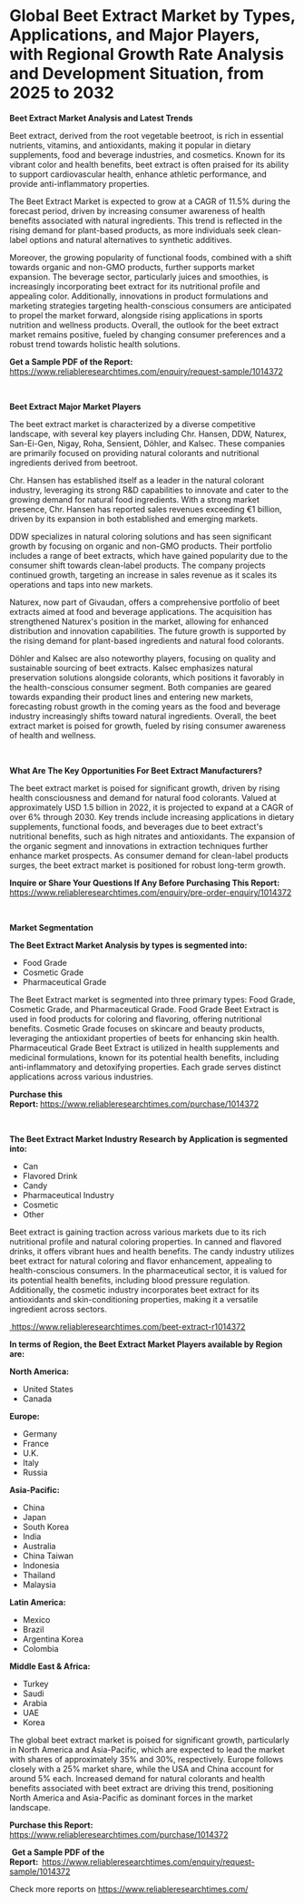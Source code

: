 <p><h1>Global Beet Extract Market by Types, Applications, and Major Players, with Regional Growth Rate Analysis and Development Situation, from 2025 to 2032</h1></p><p><strong>Beet Extract Market Analysis and Latest Trends</strong></p>
<p><p>Beet extract, derived from the root vegetable beetroot, is rich in essential nutrients, vitamins, and antioxidants, making it popular in dietary supplements, food and beverage industries, and cosmetics. Known for its vibrant color and health benefits, beet extract is often praised for its ability to support cardiovascular health, enhance athletic performance, and provide anti-inflammatory properties.</p><p>The Beet Extract Market is expected to grow at a CAGR of 11.5% during the forecast period, driven by increasing consumer awareness of health benefits associated with natural ingredients. This trend is reflected in the rising demand for plant-based products, as more individuals seek clean-label options and natural alternatives to synthetic additives. </p><p>Moreover, the growing popularity of functional foods, combined with a shift towards organic and non-GMO products, further supports market expansion. The beverage sector, particularly juices and smoothies, is increasingly incorporating beet extract for its nutritional profile and appealing color. Additionally, innovations in product formulations and marketing strategies targeting health-conscious consumers are anticipated to propel the market forward, alongside rising applications in sports nutrition and wellness products. Overall, the outlook for the beet extract market remains positive, fueled by changing consumer preferences and a robust trend towards holistic health solutions.</p></p>
<p><strong>Get a Sample PDF of the Report:&nbsp;</strong> <a href="https://www.reliableresearchtimes.com/enquiry/request-sample/1014372?utm_campaign=3114&utm_medium=2&utm_source=Github&utm_content=ia&utm_term=06032025&utm_id=beet-extract">https://www.reliableresearchtimes.com/enquiry/request-sample/1014372</a></p>
<p>&nbsp;</p>
<p><strong>Beet Extract Major Market Players</strong></p>
<p><p>The beet extract market is characterized by a diverse competitive landscape, with several key players including Chr. Hansen, DDW, Naturex, San-Ei-Gen, Nigay, Roha, Sensient, Döhler, and Kalsec. These companies are primarily focused on providing natural colorants and nutritional ingredients derived from beetroot.</p><p>Chr. Hansen has established itself as a leader in the natural colorant industry, leveraging its strong R&D capabilities to innovate and cater to the growing demand for natural food ingredients. With a strong market presence, Chr. Hansen has reported sales revenues exceeding €1 billion, driven by its expansion in both established and emerging markets.</p><p>DDW specializes in natural coloring solutions and has seen significant growth by focusing on organic and non-GMO products. Their portfolio includes a range of beet extracts, which have gained popularity due to the consumer shift towards clean-label products. The company projects continued growth, targeting an increase in sales revenue as it scales its operations and taps into new markets.</p><p>Naturex, now part of Givaudan, offers a comprehensive portfolio of beet extracts aimed at food and beverage applications. The acquisition has strengthened Naturex's position in the market, allowing for enhanced distribution and innovation capabilities. The future growth is supported by the rising demand for plant-based ingredients and natural food colorants.</p><p>Döhler and Kalsec are also noteworthy players, focusing on quality and sustainable sourcing of beet extracts. Kalsec emphasizes natural preservation solutions alongside colorants, which positions it favorably in the health-conscious consumer segment. Both companies are geared towards expanding their product lines and entering new markets, forecasting robust growth in the coming years as the food and beverage industry increasingly shifts toward natural ingredients. Overall, the beet extract market is poised for growth, fueled by rising consumer awareness of health and wellness.</p></p>
<p>&nbsp;</p>
<p><strong>What Are The Key Opportunities For Beet Extract Manufacturers?</strong></p>
<p><p>The beet extract market is poised for significant growth, driven by rising health consciousness and demand for natural food colorants. Valued at approximately USD 1.5 billion in 2022, it is projected to expand at a CAGR of over 6% through 2030. Key trends include increasing applications in dietary supplements, functional foods, and beverages due to beet extract's nutritional benefits, such as high nitrates and antioxidants. The expansion of the organic segment and innovations in extraction techniques further enhance market prospects. As consumer demand for clean-label products surges, the beet extract market is positioned for robust long-term growth.</p></p>
<p><strong>Inquire or Share Your Questions If Any Before Purchasing This Report:</strong> <a href="https://www.reliableresearchtimes.com/enquiry/pre-order-enquiry/1014372?utm_campaign=3114&utm_medium=2&utm_source=Github&utm_content=ia&utm_term=06032025&utm_id=beet-extract">https://www.reliableresearchtimes.com/enquiry/pre-order-enquiry/1014372</a></p>
<p>&nbsp;</p>
<p><strong>Market Segmentation</strong></p>
<p><strong>The Beet Extract Market Analysis by types is segmented into:</strong></p>
<p><ul><li>Food Grade</li><li>Cosmetic Grade</li><li>Pharmaceutical Grade</li></ul></p>
<p><p>The Beet Extract market is segmented into three primary types: Food Grade, Cosmetic Grade, and Pharmaceutical Grade. Food Grade Beet Extract is used in food products for coloring and flavoring, offering nutritional benefits. Cosmetic Grade focuses on skincare and beauty products, leveraging the antioxidant properties of beets for enhancing skin health. Pharmaceutical Grade Beet Extract is utilized in health supplements and medicinal formulations, known for its potential health benefits, including anti-inflammatory and detoxifying properties. Each grade serves distinct applications across various industries.</p></p>
<p><strong>Purchase this Report:&nbsp;</strong><a href="https://www.reliableresearchtimes.com/purchase/1014372?utm_campaign=3114&utm_medium=2&utm_source=Github&utm_content=ia&utm_term=06032025&utm_id=beet-extract">https://www.reliableresearchtimes.com/purchase/1014372</a></p>
<p>&nbsp;</p>
<p><strong>The Beet Extract Market Industry Research by Application is segmented into:</strong></p>
<p><ul><li>Can</li><li>Flavored Drink</li><li>Candy</li><li>Pharmaceutical Industry</li><li>Cosmetic</li><li>Other</li></ul></p>
<p><p>Beet extract is gaining traction across various markets due to its rich nutritional profile and natural coloring properties. In canned and flavored drinks, it offers vibrant hues and health benefits. The candy industry utilizes beet extract for natural coloring and flavor enhancement, appealing to health-conscious consumers. In the pharmaceutical sector, it is valued for its potential health benefits, including blood pressure regulation. Additionally, the cosmetic industry incorporates beet extract for its antioxidants and skin-conditioning properties, making it a versatile ingredient across sectors.</p></p>
<p><a href="https://www.reliableresearchtimes.com/beet-extract-r1014372?utm_campaign=3114&utm_medium=2&utm_source=Github&utm_content=ia&utm_term=06032025&utm_id=beet-extract">&nbsp;https://www.reliableresearchtimes.com/beet-extract-r1014372</a></p>
<p><strong>In terms of Region, the Beet Extract Market Players available by Region are:</strong></p>
<p>
    <p> <strong> North America: </strong>
        <ul>
            <li>United States</li>
            <li>Canada</li>
        </ul>
        </p> 
    <p> <strong> Europe: </strong>
        <ul>
            <li>Germany</li>
            <li>France</li>
            <li>U.K.</li>
            <li>Italy</li>
            <li>Russia</li>
        </ul>
        </p> 
    <p> <strong> Asia-Pacific: </strong>
        <ul>
            <li>China</li>
            <li>Japan</li>
            <li>South Korea</li>
            <li>India</li>
            <li>Australia</li>
            <li>China Taiwan</li>
            <li>Indonesia</li>
            <li>Thailand</li>
            <li>Malaysia</li>
        </ul>
        </p> 
    <p> <strong> Latin America: </strong>
        <ul>
            <li>Mexico</li>
            <li>Brazil</li>
            <li>Argentina Korea</li>
            <li>Colombia</li>
        </ul>
        </p> 
    <p> <strong> Middle East & Africa: </strong>
        <ul>
            <li>Turkey</li>
            <li>Saudi</li>
            <li>Arabia</li>
            <li>UAE</li>
            <li>Korea</li>
        </ul>
    </p>
    </p>
<p><p>The global beet extract market is poised for significant growth, particularly in North America and Asia-Pacific, which are expected to lead the market with shares of approximately 35% and 30%, respectively. Europe follows closely with a 25% market share, while the USA and China account for around 5% each. Increased demand for natural colorants and health benefits associated with beet extract are driving this trend, positioning North America and Asia-Pacific as dominant forces in the market landscape.</p></p>
<p><strong>Purchase this Report: </strong><a href="https://www.reliableresearchtimes.com/purchase/1014372?utm_campaign=3114&utm_medium=2&utm_source=Github&utm_content=ia&utm_term=06032025&utm_id=beet-extract">https://www.reliableresearchtimes.com/purchase/1014372</a></p>
<p>&nbsp;<strong>Get a Sample PDF of the Report:&nbsp;&nbsp;</strong><a href="https://www.reliableresearchtimes.com/enquiry/request-sample/1014372?utm_campaign=3114&utm_medium=2&utm_source=Github&utm_content=ia&utm_term=06032025&utm_id=beet-extract">https://www.reliableresearchtimes.com/enquiry/request-sample/1014372</a></p>
<p><strong></strong></p>
<p>Check more reports on <a href="https://www.reliableresearchtimes.com/?utm_campaign=3114&utm_medium=2&utm_source=Github&utm_content=ia&utm_term=06032025&utm_id=beet-extract">https://www.reliableresearchtimes.com/</a></p>
